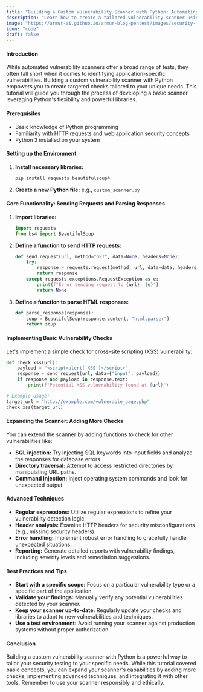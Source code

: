 ```yaml
---
title: "Building a Custom Vulnerability Scanner with Python: Automating Security Checks for Web Applications"
description: "Learn how to create a tailored vulnerability scanner using Python and popular libraries like Requests and Beautiful Soup to automate security checks and identify potential weaknesses in web applications."
image: "https://armur-ai.github.io/armur-blog-pentest/images/security-fundamentals.png"
icon: "code"
draft: false
---
```


#### Introduction

While automated vulnerability scanners offer a broad range of tests, they often fall short when it comes to identifying application-specific vulnerabilities. Building a custom vulnerability scanner with Python empowers you to create targeted checks tailored to your unique needs. This tutorial will guide you through the process of developing a basic scanner leveraging Python's flexibility and powerful libraries.

#### Prerequisites

* Basic knowledge of Python programming
* Familiarity with HTTP requests and web application security concepts
* Python 3 installed on your system

#### Setting up the Environment

1. **Install necessary libraries:**
   ```bash
   pip install requests beautifulsoup4
   ```
2. **Create a new Python file:** e.g., `custom_scanner.py`

#### Core Functionality: Sending Requests and Parsing Responses

1. **Import libraries:**
   ```python
   import requests
   from bs4 import BeautifulSoup
   ```
2. **Define a function to send HTTP requests:**
   ```python
   def send_request(url, method="GET", data=None, headers=None):
       try:
           response = requests.request(method, url, data=data, headers=headers)
           return response
       except requests.exceptions.RequestException as e:
           print(f"Error sending request to {url}: {e}")
           return None 
   ```

3. **Define a function to parse HTML responses:**
   ```python
   def parse_response(response):
       soup = BeautifulSoup(response.content, "html.parser")
       return soup
   ```

#### Implementing Basic Vulnerability Checks

Let's implement a simple check for cross-site scripting (XSS) vulnerability:

```python
def check_xss(url):
    payload = "<script>alert('XSS')</script>" 
    response = send_request(url, data={"input": payload})
    if response and payload in response.text:
        print(f"Potential XSS vulnerability found at {url}")

# Example usage:
target_url = "http://example.com/vulnerable_page.php"
check_xss(target_url)
```

#### Expanding the Scanner: Adding More Checks

You can extend the scanner by adding functions to check for other vulnerabilities like:

* **SQL injection:**  Try injecting SQL keywords into input fields and analyze the responses for database errors.
* **Directory traversal:**  Attempt to access restricted directories by manipulating URL paths.
* **Command injection:**  Inject operating system commands and look for unexpected output.

#### Advanced Techniques

* **Regular expressions:** Utilize regular expressions to refine your vulnerability detection logic.
* **Header analysis:** Examine HTTP headers for security misconfigurations (e.g., missing security headers).
* **Error handling:**  Implement robust error handling to gracefully handle unexpected situations.
* **Reporting:**  Generate detailed reports with vulnerability findings, including severity levels and remediation suggestions.

#### Best Practices and Tips

* **Start with a specific scope:** Focus on a particular vulnerability type or a specific part of the application.
* **Validate your findings:** Manually verify any potential vulnerabilities detected by your scanner.
* **Keep your scanner up-to-date:** Regularly update your checks and libraries to adapt to new vulnerabilities and techniques.
* **Use a test environment:** Avoid running your scanner against production systems without proper authorization.

#### Conclusion

Building a custom vulnerability scanner with Python is a powerful way to tailor your security testing to your specific needs. While this tutorial covered basic concepts, you can expand your scanner's capabilities by adding more checks, implementing advanced techniques, and integrating it with other tools. Remember to use your scanner responsibly and ethically.